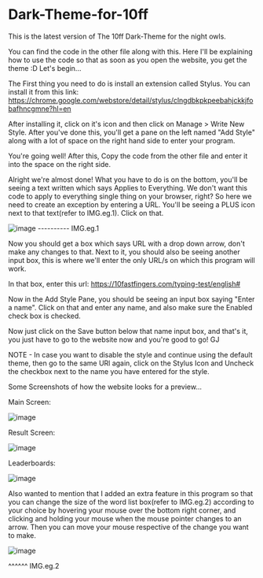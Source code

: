 # Dark-Theme-for-10ff
This is the latest version of The 10ff Dark-Theme for the night owls.

You can find the code in the other file along with this. Here I'll be explaining how to use the code so that as soon as you open the website, you get the theme :D Let's begin...

The First thing you need to do is install an extension called Stylus. You can install it from this link: https://chrome.google.com/webstore/detail/stylus/clngdbkpkpeebahjckkjfobafhncgmne?hl=en

After installing it, click on it's icon and then click on Manage > Write New Style. After you've done this, you'll get a pane on the left named "Add Style" along with a lot of space on the right hand side to enter your program.

You're going well! After this, Copy the code from the other file and enter it into the space on the right side.

Alright we're almost done! What you have to do is on the bottom, you'll be seeing a text written which says Applies to Everything. We don't want this code to apply to everything single thing on your browser, right? So here we need to create an exception by entering a URL. You'll be seeing a PLUS icon next to that text(refer to IMG.eg.1). Click on that.

![image](https://user-images.githubusercontent.com/82530680/114747812-df1b3e00-9d6e-11eb-8668-767503005aa4.png)            ---------- IMG.eg.1



Now you should get a box which says URL with a drop down arrow, don't make any changes to that. Next to it, you should also be seeing another input box, this is where we'll enter the only URL/s on which this program will work.

In that box, enter this url: https://10fastfingers.com/typing-test/english#

Now in the Add Style Pane, you should be seeing an input box saying "Enter a name". Click on that and enter any name, and also make sure the Enabled check box is checked.

Now just click on the Save button below that name input box, and that's it, you just have to go to the website now and you're good to go! GJ

NOTE - In case you want to disable the style and continue using the default theme, then go to the same URl again, click on the Stylus Icon and Uncheck the checkbox next to the name you have entered for the style.



Some Screenshots of how the website looks for a preview...

Main Screen:



![image](https://user-images.githubusercontent.com/82530680/114755242-10980780-9d77-11eb-9040-04e38ea3aaa2.png)




Result Screen:



![image](https://user-images.githubusercontent.com/82530680/114755108-ed6d5800-9d76-11eb-9d69-e90e9eb171c4.png)




Leaderboards:



![image](https://user-images.githubusercontent.com/82530680/114757483-8bfab880-9d79-11eb-8cfe-38525fdf3840.png)




Also wanted to mention that I added an extra feature in this program so that you can change the size of the word list box(refer to IMG.eg.2) according to your choice by hovering your mouse over the bottom right corner, and clicking and holding your mouse when the mouse pointer changes to an arrow. Then you can move your mouse respective of the change you want to make.



![image](https://user-images.githubusercontent.com/82530680/114755837-b8153a00-9d77-11eb-84b4-d0be482abb3e.png)

^^^^^^ IMG.eg.2
